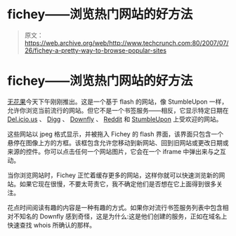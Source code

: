 # fichey——浏览热门网站的好方法

> 原文：<https://web.archive.org/web/http://www.techcrunch.com:80/2007/07/26/fichey-a-pretty-way-to-browse-popular-sites>

# fichey——浏览热门网站的好方法

 [](https://web.archive.org/web/20211026124015/https://beta.techcrunch.com/wp-content/uploads/2007/07/fischybig.png) [无花果](https://web.archive.org/web/20211026124015/http://www.fichey.com/)今天下午刚刚推出。这是一个基于 flash 的网站，像 StumbleUpon 一样，允许你浏览当前流行的网站。但它不是一个书签服务——相反，它显示特定日期在 [Del.icio.us](https://web.archive.org/web/20211026124015/http://www.crunchbase.com/company/delicious) 、 [Digg](https://web.archive.org/web/20211026124015/http://www.crunchbase.com/company/digg) 、 [Downfly](https://web.archive.org/web/20211026124015/http://www.downfly.com/) 、 [Reddit](https://web.archive.org/web/20211026124015/http://www.reddit.com/) 和 [StumbleUpon](https://web.archive.org/web/20211026124015/http://www.crunchbase.com/company/stumbleupon) 上受欢迎的网站。

这些网站以 jpeg 格式显示，并被拖入 Fichey 的 flash 界面，该界面只包含一个悬停在图像上方的方框。该框包含允许您移动到新网站、回到旧网站或更改日期或来源的控件。你可以点击任何一个网站图片，它会在一个 iframe 中弹出来与之互动。

当你浏览网站时，Fichey 正忙着缓存更多的网站，这样你就可以快速浏览新的网站。如果它现在很慢，不要太苛责它，我不确定他们是否想在它上面得到很多关注。

花点时间阅读有趣的内容是一种有趣的方式。如果你对流行书签服务列表中包含相对不知名的 Downfly 感到奇怪，这是为什么:这是他们创建的服务，正如在域名上快速查找 whois 所确认的那样。